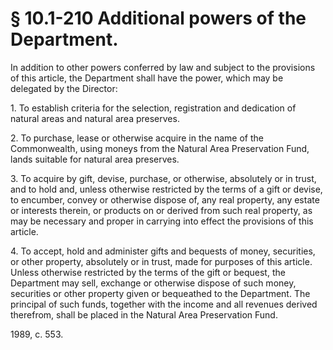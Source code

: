 # § 10.1-210 Additional powers of the Department.

<p>In addition to other powers conferred by law and subject to the provisions of this article, the Department shall have the power, which may be delegated by the Director:</p><p>1. To establish criteria for the selection, registration and dedication of natural areas and natural area preserves.</p><p>2. To purchase, lease or otherwise acquire in the name of the Commonwealth, using moneys from the Natural Area Preservation Fund, lands suitable for natural area preserves.</p><p>3. To acquire by gift, devise, purchase, or otherwise, absolutely or in trust, and to hold and, unless otherwise restricted by the terms of a gift or devise, to encumber, convey or otherwise dispose of, any real property, any estate or interests therein, or products on or derived from such real property, as may be necessary and proper in carrying into effect the provisions of this article.</p><p>4. To accept, hold and administer gifts and bequests of money, securities, or other property, absolutely or in trust, made for purposes of this article. Unless otherwise restricted by the terms of the gift or bequest, the Department may sell, exchange or otherwise dispose of such money, securities or other property given or bequeathed to the Department. The principal of such funds, together with the income and all revenues derived therefrom, shall be placed in the Natural Area Preservation Fund.</p><p>1989, c. 553.</p>
